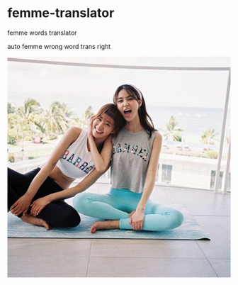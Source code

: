 # femme-translator
femme words translator

auto femme wrong word trans right


![femme](barrel.png)
